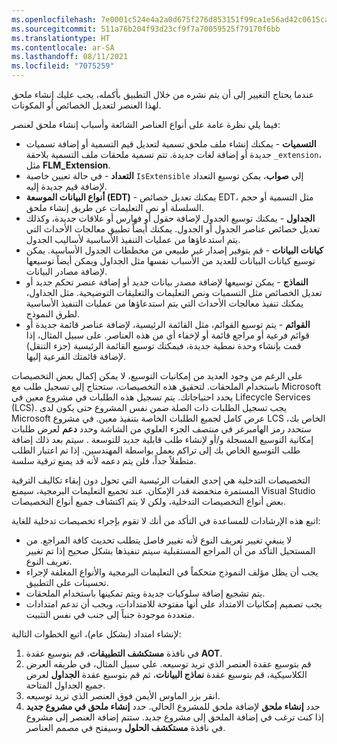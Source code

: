 ```yaml
---
ms.openlocfilehash: 7e0001c524e4a2a0d675f276d853151f99ca1e56ad42c0615caa654e4996aed7
ms.sourcegitcommit: 511a76b204f93d23cf9f7a70059525f79170f6bb
ms.translationtype: HT
ms.contentlocale: ar-SA
ms.lasthandoff: 08/11/2021
ms.locfileid: "7075259"
---
```


عندما يحتاج التغيير إلى أن يتم نشره من خلال التطبيق بأكمله، يجب عليك إنشاء ملحق لهذا العنصر لتعديل الخصائص أو المكونات.

فيما يلي نظرة عامة على أنواع العناصر الشائعة وأسباب إنشاء ملحق لعنصر:

-   **التسميات** - يمكنك إنشاء ملف ملحق تسمية لتعديل قيم التسمية أو إضافة تسميات جديدة أو إضافة لغات جديدة. تتم تسمية ملحقات ملف التسمية بلاحقة `_extension`، مثل **FLM_Extension**.
-   **التعداد** - في حالة تعيين خاصية `IsExtensible` إلى **صواب**، يمكن توسيع التعداد لإضافة قيم جديدة إليه.
-   **أنواع البيانات الموسعة (EDT)** - يمكنك تعديل خصائص EDT، مثل التسمية أو حجم السلسلة أو نص التعليمات عن طريق إنشاء ملحق.
-   **الجداول** - يمكنك توسيع الجدول لإضافة حقول أو فهارس أو علاقات جديدة، وكذلك تعديل خصائص عناصر الجدول أو الجدول. يمكنك أيضاً تطبيق معالجات الأحداث التي يتم استدعاؤها من عمليات التنفيذ الأساسية لأساليب الجدول.
-   **كيانات البيانات** - قم بتوفير إصدار غير طبيعي من مخططات الجدول الأساسية. يمكن توسيع كيانات البيانات للعديد من الأسباب نفسها مثل الجداول ويمكن أيضاً توسيعها لإضافة مصادر البيانات.
-   **النماذج** - يمكن توسيعها لإضافة مصدر بيانات جديد أو إضافة عنصر تحكم جديد أو تعديل الخصائص مثل التسميات ونص التعليمات والتعليقات التوضيحية. مثل الجداول، يمكنك تنفيذ معالجات الأحداث التي يتم استدعاؤها من عمليات التنفيذ الأساسية لطرق النموذج.
-   **القوائم** - يتم توسيع القوائم، مثل القائمة الرئيسية، لإضافة عناصر قائمة جديدة أو قوائم فرعية أو مراجع قائمة أو لإخفاء أي من هذه العناصر. على سبيل المثال، إذا قمت بإنشاء وحدة نمطية جديدة، فيمكنك توسيع القائمة الرئيسية (جزء التنقل) لإضافة قائمتك الفرعية إليها.

على الرغم من وجود العديد من إمكانيات التوسيع، لا يمكن إكمال بعض التخصيصات باستخدام الملحقات. لتحقيق هذه التخصيصات، ستحتاج إلى تسجيل طلب مع Microsoft يحدد احتياجاتك. يتم تسجيل هذه الطلبات في مشروع معين في Lifecycle Services ‏(LCS). يجب تسجيل الطلبات ذات الصلة ضمن نفس المشروع حتى يكون لدى Microsoft عرض كامل لجميع الطلبات الخاصة بتنفيذ معين. في مشروع LCS الخاص بك، ستحدد رمز الهامبرغر في منتصف الجزء العلوي من الشاشة وحدد **دعم** لعرض طلبات إمكانية التوسيع المسجلة و/أو لإنشاء طلب قابلية جديد للتوسعة . سيتم بعد ذلك إضافة طلب التوسيع الخاص بك إلى تراكم يعمل بواسطة المهندسين. إذا تم اعتبار الطلب متطفلاً جداً، فلن يتم دعمه لأنه قد يمنع ترقية سلسة.

التخصيصات التدخلية هي إحدى العقبات الرئيسية التي تحول دون إبقاء تكاليف الترقية المستمرة منخفضة قدر الإمكان. عند تجميع التعليمات البرمجية، سيمنع Visual Studio بعض أنواع التخصيصات التدخلية، ولكن لا يتم اكتشاف جميع أنواع التخصيصات.

اتبع هذه الإرشادات للمساعدة في التأكد من أنك لا تقوم بإجراء تخصيصات تدخلية للغاية:

-   لا ينبغي تغيير تعريف النوع لأنه تغيير فاصل يتطلب تحديث كافة المراجع. من المستحيل التأكد من أن المراجع المستقبلية سيتم تنفيذها بشكل صحيح إذا تم تغيير تعريف النوع.
-   يجب أن يظل مؤلف النموذج متحكماً في التعليمات البرمجية والأنواع المغلفة لإجراء تحسينات على التطبيق.
-   يتم تشجيع إضافة سلوكيات جديدة ويتم تمكينها باستخدام الملحقات.
-   يجب تصميم إمكانيات الامتداد على أنها مفتوحة للامتدادات، ويجب أن تدعم امتدادات متعددة موجودة جنباً إلى جنب في نفس التثبيت.

لإنشاء امتداد (بشكل عام)، اتبع الخطوات التالية:

1.  في نافذة **مستكشف التطبيقات**، قم بتوسيع عقدة **AOT**.
2.  قم بتوسيع عقدة العنصر الذي تريد توسيعه. علي سبيل المثال، في طريقه العرض الكلاسيكية، قم بتوسيع عقدة **نماذج البيانات**، ثم قم بتوسيع عقدة **الجداول** لعرض جميع الجداول المتاحة.
3.  انقر بزر الماوس الأيمن فوق العنصر الذي تريد توسيعه.
4.  حدد **إنشاء ملحق** لإضافة ملحق للمشروع الحالي. حدد **إنشاء ملحق في مشروع جديد** إذا كنت ترغب في إضافة الملحق إلى مشروع جديد. ستتم إضافة العنصر إلى مشروع في نافذة **مستكشف الحلول** وسيفتح في مصمم العناصر.
